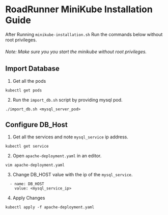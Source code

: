 # RoadRunner MiniKube Installation Guide
After Running `minikube-installation.sh` Run the commands below without root privileges.

###### Note: Make sure you you start the minikube without root privileges.

## Import Database

1. Get all the pods
```
kubectl get pods
```
2. Run the `import_db.sh` script by providing mysql pod.
```
./import_db.sh <mysql_server_pod>
```

## Configure DB_Host

1. Get all the services and note `mysql_service` ip address.
```
kubectl get service
```
2. Open `apache-deployment.yaml` in an editor.
```
vim apache-deployment.yaml
```
3. Change DB_HOST value with the ip of the `mysql_service`.
```
  - name: DB_HOST
    value: <mysql_service_ip>
```

4. Apply Changes
```
kubectl apply -f apache-deployment.yaml
```
